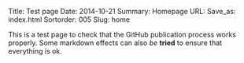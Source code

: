 Title: Test page
Date: 2014-10-21
Summary: Homepage
URL:
Save_as: index.html
Sortorder: 005
Slug: home


This is a test page to check that the GitHub publication process works
properly. Some markdown effects can also *be* **tried** to ensure that
everything is ok.
